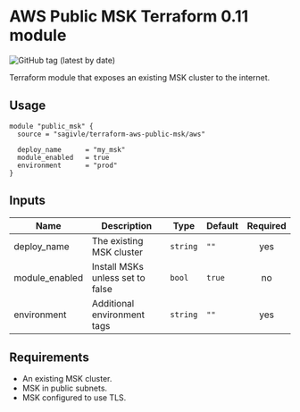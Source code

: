# AWS Public MSK Terraform 0.11 module

![GitHub tag (latest by date)](https://img.shields.io/github/v/tag/sagivle/terraform-aws-public-msk)


Terraform module that exposes an existing MSK cluster to the internet.

## Usage

```hcl
module "public_msk" {
  source = "sagivle/terraform-aws-public-msk/aws"

  deploy_name      = "my_msk"
  module_enabled   = true
  environment      = "prod"
}
```

## Inputs

| Name | Description | Type | Default | Required |
|------|-------------|------|---------|:--------:|
| deploy\_name | The existing MSK cluster | `string` | `""` | yes |
| module\_enabled | Install MSKs unless set to false | `bool` | `true` | no |
| environment | Additional environment tags | `string` | `""` | yes |

## Requirements

- An existing MSK cluster.
- MSK in public subnets.
- MSK configured to use TLS.
